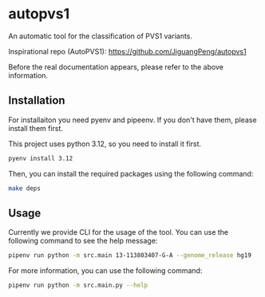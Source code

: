 # autopvs1
An automatic tool for the classification of PVS1 variants.

Inspirational repo (AutoPVS1): https://github.com/JiguangPeng/autopvs1

Before the real documentation appears, please refer to the above information.

## Installation

For installaiton you need pyenv and pipeenv. If you don't have them, please install them first.

This project uses python 3.12, so you need to install it first.

```bash
pyenv install 3.12
```

Then, you can install the required packages using the following command:

```bash
make deps
```

## Usage

Currently we provide CLI for the usage of the tool. You can use the following command to see the help message:

```bash
pipenv run python -m src.main 13-113803407-G-A --genome_release hg19
```

For more information, you can use the following command:

```bash
pipenv run python -m src.main.py --help
```
